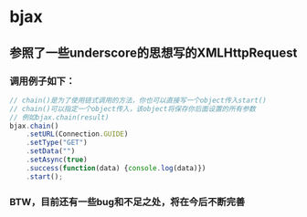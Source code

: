# bjax
## 参照了一些underscore的思想写的XMLHttpRequest
### 调用例子如下：
``` js
// chain()是为了使用链式调用的方法，你也可以直接写一个object传入start()
// chain()可以指定一个object传入，该object将保存你后面设置的所有参数
// 例如bjax.chain(result)
bjax.chain()
  	.setURL(Connection.GUIDE)
  	.setType("GET")
  	.setData("")
  	.setAsync(true)
  	.success(function(data) {console.log(data)})
  	.start();
```
### BTW，目前还有一些bug和不足之处，将在今后不断完善
